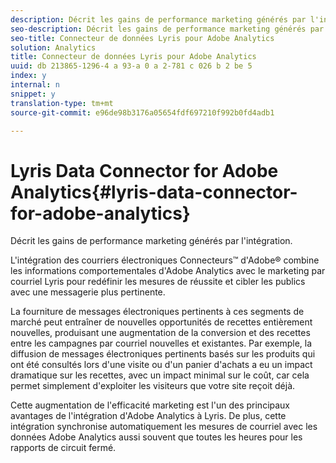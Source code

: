 ```yaml
---
description: Décrit les gains de performance marketing générés par l'intégration.
seo-description: Décrit les gains de performance marketing générés par l'intégration.
seo-title: Connecteur de données Lyris pour Adobe Analytics
solution: Analytics
title: Connecteur de données Lyris pour Adobe Analytics
uuid: db 213865-1296-4 a 93-a 0 a 2-781 c 026 b 2 be 5
index: y
internal: n
snippet: y
translation-type: tm+mt
source-git-commit: e96de98b3176a05654fdf697210f992b0fd4adb1

---
```



# Lyris Data Connector for Adobe Analytics{#lyris-data-connector-for-adobe-analytics}

Décrit les gains de performance marketing générés par l'intégration.

L'intégration des courriers électroniques Connecteurs™ d'Adobe® combine les informations comportementales d'Adobe Analytics avec le marketing par courriel Lyris pour redéfinir les mesures de réussite et cibler les publics avec une messagerie plus pertinente.

La fourniture de messages électroniques pertinents à ces segments de marché peut entraîner de nouvelles opportunités de recettes entièrement nouvelles, produisant une augmentation de la conversion et des recettes entre les campagnes par courriel nouvelles et existantes. Par exemple, la diffusion de messages électroniques pertinents basés sur les produits qui ont été consultés lors d'une visite ou d'un panier d'achats a eu un impact dramatique sur les recettes, avec un impact minimal sur le coût, car cela permet simplement d'exploiter les visiteurs que votre site reçoit déjà.

Cette augmentation de l'efficacité marketing est l'un des principaux avantages de l'intégration d'Adobe Analytics à Lyris. De plus, cette intégration synchronise automatiquement les mesures de courriel avec les données Adobe Analytics aussi souvent que toutes les heures pour les rapports de circuit fermé.
